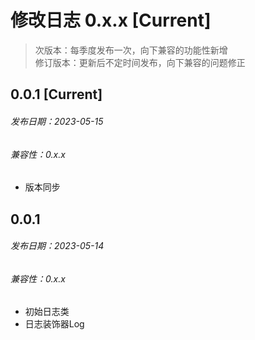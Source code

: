 # 修改日志 0.x.x [Current]

> 次版本：每季度发布一次，向下兼容的功能性新增  
> 修订版本：更新后不定时间发布，向下兼容的问题修正

## 0.0.1 [Current]
###### 发布日期：2023-05-15
###### 兼容性：0.x.x

+ 版本同步


## 0.0.1
###### 发布日期：2023-05-14
###### 兼容性：0.x.x

+ 初始日志类
+ 日志装饰器Log
